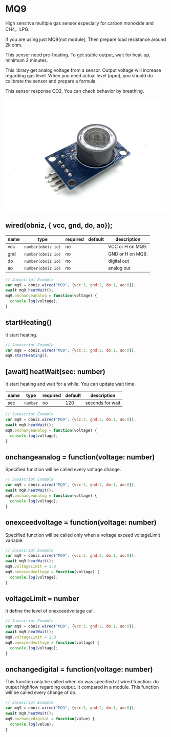 # MQ9
High sensitve multiple gas sensor especially for carbon monoxide and CH4，LPG.

If you are using just MQ9(not module), Then prepare load resistance around 2k ohm.

This sensor need pre-heating. To get stable output, wait for heat-up, minimum 2 minutes.

This library get analog voltage from a sensor. Output voltage will increase regarding gas level. When you need actual level (ppm), you should do calibrate the sensor and prepare a formula.

This sensor response CO2, You can check behavior by breathing.


![](./image.jpg)

## wired(obniz,  { vcc, gnd, do, ao});

name | type | required | default | description
--- | --- | --- | --- | ---
vcc | `number(obniz io)` | no |  &nbsp; | VCC or H on MQ9.
gnd | `number(obniz io)` | no |  &nbsp; | GND or H on MQ9.
do | `number(obniz io)` | no |  &nbsp; | digital out
ao | `number(obniz io)` | no | &nbsp;  | analog out


```Javascript
// Javascript Example
var mq9 = obniz.wired("MQ9", {vcc:3, gnd:2, do:1, ao:0});
await mq9.heatWait();
mq9.onchangeanalog = function(voltage) {
  console.log(voltage);
}
```

## startHeating()

It start heating.

```Javascript
// Javascript Example
var mq9 = obniz.wired("MQ9", {vcc:3, gnd:2, do:1, ao:0});
mq9.startHeating();
```

## [await] heatWait(sec: number)

It start heating and wait for a while.
You can update wait time.

name | type | required | default | description
--- | --- | --- | --- | ---
sec | `number` | no | 120 | seconds for wait

```Javascript
// Javascript Example
var mq9 = obniz.wired("MQ9", {vcc:3, gnd:2, do:1, ao:0});
await mq9.heatWait();
mq9.onchangeanalog = function(voltage) {
  console.log(voltage);
}
```

## onchangeanalog = function(voltage: number)

Specified function will be called every voltage change.

```Javascript
// Javascript Example
var mq9 = obniz.wired("MQ9", {vcc:3, gnd:2, do:1, ao:0});
await mq9.heatWait();
mq9.onchangeanalog = function(voltage) {
  console.log(voltage);
}
```

## onexceedvoltage = function(voltage: number)

Specified function will be called only when a voltage exceed voltageLimit variable.

```Javascript
// Javascript Example
var mq9 = obniz.wired("MQ9", {vcc:3, gnd:2, do:1, ao:0});
await mq9.heatWait();
mq9.voltageLimit = 1.0
mq9.onexceedvoltage = function(voltage) {
  console.log(voltage);
}
```

## voltageLimit = number

It define the level of onexceedvoltage call.

```Javascript
// Javascript Example
var mq9 = obniz.wired("MQ9", {vcc:3, gnd:2, do:1, ao:0});
await mq9.heatWait();
mq9.voltageLimit = 1.0
mq9.onexceedvoltage = function(voltage) {
  console.log(voltage);
}
```

## onchangedigital = function(voltage: number)

This function only be called when do was specified at wired function.
do output high/low regarding output. It compared in a module.
This function will be called every change of do.

```Javascript
// Javascript Example
var mq9 = obniz.wired("MQ9", {vcc:3, gnd:2, do:1, ao:0});
await mq9.heatWait();
mq9.onchangedigital = function(value) {
  console.log(value);
}
```